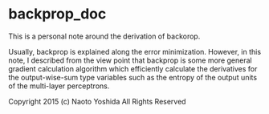 # backprop_doc
This is a personal note around the derivation of backorop.

Usually, backprop is explained along the error minimization. 
However, in this note, I described from the view point that backprop is some more general gradient calculation
algorithm which efficiently calculate the derivatives for the output-wise-sum type variables 
such as the entropy of the output units of the multi-layer perceptrons.

Copyright 2015 (c) Naoto Yoshida All Rights Reserved
